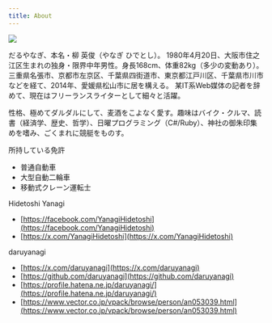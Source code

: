```yaml
---
title: About
---
```


![](https://stickershop.line-scdn.net/stickershop/v1/sticker/14451190/ANDROID/sticker.png;compress=true)

だるやなぎ、本名・柳 英俊（やなぎ ひでとし）。 1980年4月20日、大阪市住之江区生まれの独身・限界中年男性。身長168cm、体重82kg（多少の変動あり）。 三重県名張市、京都市左京区、千葉県四街道市、東京都江戸川区、千葉県市川市などを経て、2014年、愛媛県松山市に居を構える。 某IT系Web媒体の記者を辞めて、現在はフリーランスライターとして細々と活躍。

性格、極めてダルダルにして、麦酒をこよなく愛す。趣味はバイク・クルマ、読書（経済学、歴史、哲学）、日曜プログラミング（C#/Ruby）、神社の御朱印集めを嗜み、ごくまれに競艇をものす。

所持している免許
- 普通自動車
- 大型自動二輪車
- 移動式クレーン運転士

Hidetoshi Yanagi
- [https://facebook.com/YanagiHidetoshi](https://facebook.com/YanagiHidetoshi)
- [https://x.com/YanagiHidetoshi](https://x.com/YanagiHidetoshi)

daruyanagi
- [https://x.com/daruyanagi](https://x.com/daruyanagi)
- [https://github.com/daruyanagi](https://github.com/daruyanagi)
- [https://profile.hatena.ne.jp/daruyanagi/](https://profile.hatena.ne.jp/daruyanagi/)
- [https://www.vector.co.jp/vpack/browse/person/an053039.html](https://www.vector.co.jp/vpack/browse/person/an053039.html)

